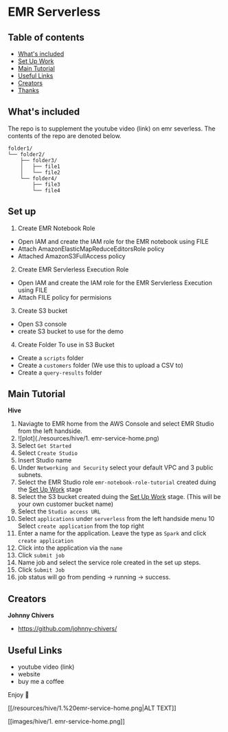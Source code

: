 # EMR Serverless

## Table of contents

- [What's included](#whats-included)
- [Set Up Work](#set-up)
- [Main Tutorial](#main-tutorial)
- [Useful Links](#useful-links)
- [Creators](#creators)
- [Thanks](#thanks)

## What's included

The repo is to supplement the youtube video (link) on emr severless. 
The contents of the repo are denoted below. 

```text
folder1/
└── folder2/
    ├── folder3/
    │   ├── file1
    │   └── file2
    └── folder4/
        ├── file3
        └── file4
```

## Set up

1. Create EMR Notebook Role
- Open IAM and create the IAM role for the EMR notebook using FILE
- Attach AmazonElasticMapReduceEditorsRole policy
- Attached AmazonS3FullAccess policy 

2. Create EMR Servlerless Execution Role
- Open IAM and create the IAM role for the EMR Servlerless Execution using FILE
- Attach FILE policy for permisions

3. Create S3 bucket
- Open S3 console 
- create S3 bucket to use for the demo 

4. Create Folder To use in S3 Bucket 
- Create a `scripts` folder
- Create a `customers` folder (We use this to upload a CSV to)
- Create a `query-results` folder


## Main Tutorial

**Hive**
1. Naviagte to EMR home from the AWS Console and select EMR Studio from the left handside. 
2. ![plot](./resources/hive/1. emr-service-home.png)
3. Select `Get Started` 
4. Select `Create Studio`
5. Insert Studio name
6. Under `Networking and Security` select your default VPC and 3 public subnets. 
7. Select the EMR Studio role `emr-notebook-role-tutorial` created duing the [Set Up Work](#set-up) stage
8. Select the S3 bucket created duing the [Set Up Work](#set-up) stage. (This will be your own customer bucket name) 
9. Select the `Studio access URL`
10. Select `applications` under `serverless` from the left handside menu
10 Select `create application` from the top right
11. Enter a name for the application. Leave the type as `Spark` and click `create application`
12. Click into the application via the `name`
13. Click `submit job`
14. Name job and select the service role created in the set up steps. 
15. Click `Submit Job`
16. job status will go from pending -> running -> success. 


## Creators

**Johnny Chivers**

- <https://github.com/johnny-chivers/>

## Useful Links

- youtube video (link)
- website 
- buy me a coffee


Enjoy :metal:

[[/resources/hive/1.%20emr-service-home.png|ALT TEXT]]

[[images/hive/1. emr-service-home.png]]

